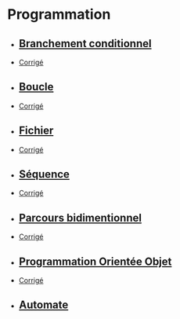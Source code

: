 # Programmation
* ## [Branchement conditionnel](https://jdolivet.github.io/Travaux_Pratiques/Programmation/Fonction-1.html)
 * [Corrigé](https://mybinder.org/v2/gh/jdolivet/Travaux_Pratiques.git/master?filepath=Programmation/correction/Fonction1.ipynb)
* ## [Boucle](https://jdolivet.github.io/Travaux_Pratiques/Programmation/Fonction-2.html)
 * [Corrigé](https://mybinder.org/v2/gh/jdolivet/Travaux_Pratiques.git/master?filepath=Programmation/correction/Fonction2.ipynb)
* ## [Fichier](https://jdolivet.github.io/Travaux_Pratiques/Programmation/Fichier-1.html)
 * [Corrigé](https://mybinder.org/v2/gh/jdolivet/Travaux_Pratiques.git/master?filepath=Programmation/correction/Fichier1.ipynb)
* ## [Séquence](https://jdolivet.github.io/Travaux_Pratiques/Programmation/Sequence-1.html)
 * [Corrigé](https://mybinder.org/v2/gh/jdolivet/Travaux_Pratiques.git/master?filepath=Programmation/correction/Sequence1.ipynb)
* ## [Parcours bidimentionnel](https://jdolivet.github.io/Travaux_Pratiques/Programmation/Sequence-2.html)
 * [Corrigé](https://mybinder.org/v2/gh/jdolivet/Travaux_Pratiques.git/master?filepath=Programmation/correction/Sequence2.ipynb)
* ## [Programmation Orientée Objet](https://jdolivet.github.io/Travaux_Pratiques/Programmation/POO-1.html)
 * [Corrigé](https://mybinder.org/v2/gh/jdolivet/Travaux_Pratiques.git/master?filepath=Programmation/correction/POO1.ipynb)
* ## [Automate](https://jdolivet.github.io/Travaux_Pratiques/Programmation/Automate.html)